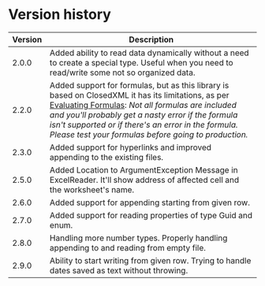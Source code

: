 # Version history

| Version | Description |
| ----------- | ----------- |
| 2.0.0 | Added ability to read data dynamically without a need to create a special type. Useful when you need to read/write some not so organized data.|
| 2.2.0 | Added support for formulas, but as this library is based on ClosedXML it has its limitations, as per [Evaluating Formulas](https://github.com/closedxml/closedxml/wiki/Evaluating-Formulas): *Not all formulas are included and you'll probably get a nasty error if the formula isn't supported or if there's an error in the formula. Please test your formulas before going to production.*|
| 2.3.0 | Added support for hyperlinks and improved appending to the existing files.|
| 2.5.0 | Added Location to ArgumentException Message in ExcelReader. It'll show address of affected cell and the worksheet's name.|
| 2.6.0 | Added support for appending starting from given row.|
| 2.7.0 | Added support for reading properties of type Guid and enum.|
| 2.8.0 | Handling more number types. Properly handling appending to and reading from empty file.|
| 2.9.0 | Ability to start writing from given row. Trying to handle dates saved as text without throwing.|
